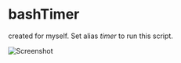 bashTimer
=========

created for myself. Set alias _timer_ to run this script.

![Screenshot](https://dl.dropboxusercontent.com/u/54579287/Screen%20Shot%202014-09-18%20at%204.11.10%20PM.png)
